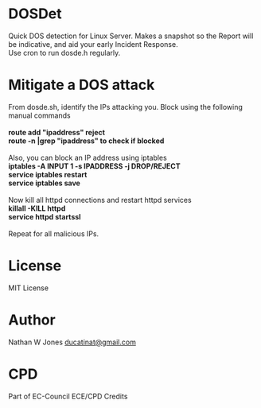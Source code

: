 # DOSDet
 Quick DOS detection for Linux Server. Makes a snapshot so the Report will be indicative, and aid your early Incident Response.  
 Use cron to run dosde.h regularly. <br/>

# Mitigate a DOS attack
From dosde.sh, identify the IPs attacking you. Block using the following manual commands  
<br/>
**route add "ipaddress" reject**  
**route -n |grep "ipaddress"  to check if blocked**  
<br/>
Also, you can block an IP address using iptables
<br/>
**iptables -A INPUT 1 -s IPADDRESS -j DROP/REJECT**  
**service iptables restart**  
**service iptables save**  
<br/>
Now kill all httpd connections and restart httpd services
<br/>
**killall -KILL httpd**  
**service httpd startssl**  
<br/>
Repeat for all malicious IPs.
<br/>

# License
MIT License

# Author
Nathan W Jones ducatinat@gmail.com

# CPD
Part of EC-Council ECE/CPD Credits
